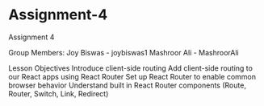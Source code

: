 # Assignment-4
Assignment 4

Group Members:
Joy Biswas - joybiswas1
Mashroor Ali - MashroorAli

Lesson Objectives
Introduce client-side routing
Add client-side routing to our React apps using React Router
Set up React Router to enable common browser behavior
Understand built in React Router components (Route, Router, Switch, Link, Redirect)
